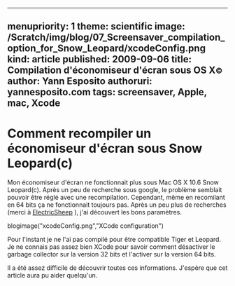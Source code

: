 -----
menupriority:   1
theme: scientific
image: /Scratch/img/blog/07_Screensaver_compilation_option_for_Snow_Leopard/xcodeConfig.png
kind:           article
published: 2009-09-06
title: Compilation d'économiseur d'écran sous OS X<small>&copy;</small> 
author: Yann Esposito
authoruri: yannesposito.com
tags:  screensaver, Apple, mac, Xcode
-----
# Comment recompiler un économiseur d'écran sous Snow Leopard(c)

Mon économiseur d'écran ne fonctionnait plus sous Mac OS X 10.6 Snow Leopard(c). Après un peu de recherche sous google, le problème semblait pouvoir être réglé avec une recompilation.
Cependant, même en recomilant en 64 bits ça ne fonctionnait toujours pas.
Après un peu plus de recherches (merci à [ElectricSheep](http://community.electricsheep.org/node/236) ),
j'ai découvert les bons paramètres.

blogimage("xcodeConfig.png","XCode configuration")

Pour l'instant je ne l'ai pas compilé pour être compatible Tiger et Leopard. Je ne connais pas assez bien XCode pour savoir comment désactiver le garbage collector sur la version 32 bits et l'activer sur la version 64 bits.

Il a été assez difficile de découvrir toutes ces informations. J'espère que cet article aura pu aider quelqu'un.
